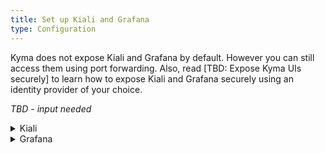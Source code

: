 ```yaml
---
title: Set up Kiali and Grafana
type: Configuration
---
```


Kyma does not expose Kiali and Grafana by default. However you can still access them using port forwarding. Also, read [TBD: Expose Kyma UIs securely] to learn how to expose Kiali and Grafana securely using an identity provider of your choice.

  *TBD - input needed*

<div tabs>
  <details>
  <summary>
  Kiali
  </summary>

  To access Kiali, do the following:

  1. Run the following command to forward a local port to a port on the Kiali Pod:
  ```bash
  kubectl -n kyma-system port-forward svc/kiali-server 20001:20001
  ```
  >Note: kubectl port-forward does not return. You will have to cancel it with Ctrl+C if you want to stop port forwarding.

  2. Open http://localhost:20001 in your browser. You shoud see Kiali UI.

  </details>
  <details>
  <summary>
  Grafana
  </summary>

  To access Grafana, do the following:

  1. Run the following command to forward a local port to a port on the Grafana Pod:
  ```bash
  kubectl -n kyma-system port-forward svc/monitoring-grafana 3000:80
  ```
  >Note: kubectl port-forward does not return. You will have to cancel it with Ctrl+C if you want to stop port forwarding.

  2. Open http://localhost:20001 in your browser. You should see Grafana UI.

  </details>

</div>
